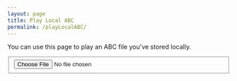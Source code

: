 ```yaml
---
layout: page
title: Play Local ABC
permalink: /playLocalABC/
---
```

You can use this page to play an ABC file you've stored locally.

<fieldset>
<input type="file" id="files" name="files[]" accept="text/vnd.abc"/>
</fieldset>

<div class="row"></div>
<br />
<output id="fileInfo"></output>

<textarea id="abc" style="display:none;"></textarea>
<!-- Area to store unrolled ABC -->
<textarea id="ABCprocessed" style="display:none;"></textarea>
<div class="output" style="max-width: 650px;">
    <div id="paper0" class="paper"></div>
</div>

<div class="player">
<div id="audioPlayer"></div>
<div id="showPlayer">

<script>
function handleFileSelect(evt) {
    evt.stopPropagation();
    evt.preventDefault();

    var files = evt.target.files; // FileList object.
    var fileInfo = document.getElementById('fileInfo');
    var audioPlayer = document.getElementById('audioPlayer');
    var showPlayer = document.getElementById('showPlayer');
    audioPlayer.innerHTML = createAudioPlayer();

    // files is a FileList of File objects. List some properties.
    for (var i = 0, f; f = files[i]; i++) {
        console.log(f.name);
        showPlayer.innerHTML = '';
        if (f.name.endsWith('.abc') == false) {
            fileInfo.innerHTML = '<h2>Choose a <i>.abc</i> file<h2>';
            continue;
        }

        var reader = new FileReader();
        reader.onload = function(e) {
            //fileInfo.innerHTML = '<h2>' + getABCheaderValue("T:", this.result) + '<h2>';

            abc.value = this.result;
            // Display the ABC in the textbox as dots
            abc_editor = new window.ABCJS.Editor("abc", { paper_id: "paper0", warnings_id:"warnings", render_options: {responsive: 'resize'}, indicate_changed: "true" });

            // Get ready to play the initial ABC
            ABCprocessed.value = preProcessABC(this.result);            
            showPlayer.innerHTML = createABCplayer('processed', 'abcplayer_tunepage', '{{ site.defaultABCplayer }}');
        };
        reader.readAsText(f);
    }
}

// Check for the various File API support.
if (window.File && window.FileReader && window.FileList && window.Blob) {
    document.getElementById('files').addEventListener('change', handleFileSelect, false);
} else {
    alert('The File APIs are not fully supported in this browser.');
}
</script>

</div>
</div>
